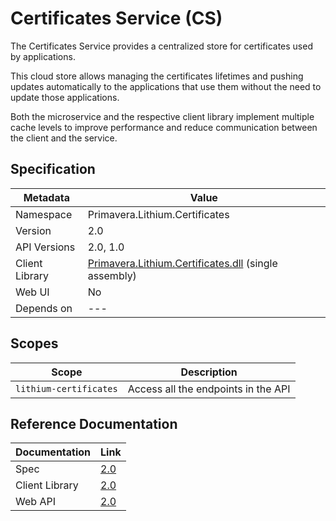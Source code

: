 # Certificates Service (CS)

The Certificates Service provides a centralized store for certificates used by applications.

This cloud store allows managing the certificates lifetimes and pushing updates automatically to the applications that use them without the need to update those applications.

Both the microservice and the respective client library implement multiple cache levels to improve performance and reduce communication between the client and the service.

## Specification

<!-- markdown-link-check-disable -->
| Metadata | Value |
| - | - |
| Namespace | Primavera.Lithium.Certificates |
| Version | 2.0 |
| API Versions | 2.0, 1.0 |
| Client Library | [Primavera.Lithium.Certificates.dll](http://nuget.primaverabss.com:82/feeds/public-lithium-general/Primavera.Lithium.Certificates) (single assembly) |
| Web UI | No |
| Depends on | --- |
<!-- markdown-link-check-enable -->

## Scopes

| Scope | Description |
| - | - |
| `lithium-certificates` | Access all the endpoints in the API |

## Reference Documentation

| Documentation | Link |
| - | - |
| Spec | [2.0](./specs/cs-spec-2.0.md) |
| Client Library | [2.0](https://cs.lithium.primaverabss.com/.doc/clientlib) |
| Web API | [2.0](https://cs.lithium.primaverabss.com/.doc/webapi) |
